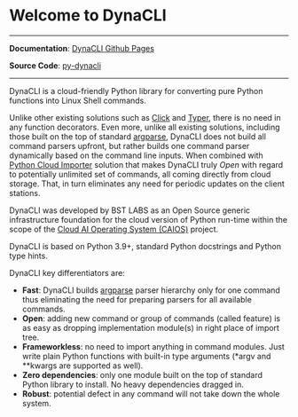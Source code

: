 # Welcome to DynaCLI

---

**Documentation**: [DynaCLI Github Pages](https://bstlabs.github.io/py-dynacli/)

**Source Code**: [py-dynacli](https://github.com/BstLabs/py-dynacli)

---

DynaCLI is a cloud-friendly Python library for converting pure Python functions into Linux Shell commands.

Unlike other existing solutions such as [Click](https://click.palletsprojects.com/en/8.0.x/) and [Typer](https://typer.tiangolo.com/), there is no need in any function decorators. Even more, unlike all existing solutions, including those built on the top of standard [argparse](https://docs.python.org/3/library/argparse.html), DynaCLI does not build all command parsers upfront, but rather builds one command parser dynamically based on the command line inputs. When combined with [Python Cloud Importer](https://asher-sterkin.medium.com/serverless-cloud-import-system-760d3c4a60b9) solution that makes DynaCLI truly _Open_ with regard to potentially unlimited set of commands, all coming directly from cloud storage. That, in turn eliminates any need for periodic updates on the client stations.

DynaCLI was developed by BST LABS as an Open Source generic infrastructure foundation for the cloud version of Python run-time within the scope of the [Cloud AI Operating System (CAIOS)](caios.io) project.

DynaCLI is based on Python 3.9+, standard Python docstrings and Python type hints.

DynaCLI key differentiators are:

* **Fast**: DynaCLI builds [argparse](https://docs.python.org/3/library/argparse.html) parser hierarchy only for one command thus eliminating the need for preparing parsers for all available commands.
* **Open**: adding new command or group of commands (called feature) is as easy as dropping implementation module(s) in right place of import tree.
* **Frameworkless**: no need to import anything in command modules. Just write plain Python functions with built-in type arguments (*argv and **kwargs are supported as well).
* **Zero dependencies**: only one module built on the top of standard Python library to install. No heavy dependencies dragged in.
* **Robust**: potential defect in any command will not take down the whole system.  
